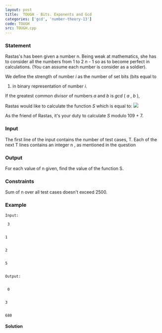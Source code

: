 ```yaml
---
layout: post
title:  TOUGH - Bits. Exponents and Gcd
categories: ['gcd', 'number-theory-13']
code: TOUGH
src: TOUGH.cpp
---
```


### **Statement**

Rastas's has been given a number n. Being weak at mathematics, she has to
consider all the numbers from 1 to 2 _n_ \- 1  so as to become perfect in
calculations. (You can assume each number is consider as a soldier).

We define the strength of number _i_ as the number of set bits (bits equal to
1) in binary representation of number _i_.

If the greatest common divisor of numbers _a_ and _b_ is _gcd_ ( _a_ , _b_ ),

Rastas would like to calculate the function _S_ which is equal to:
![](http://codeforces.com/predownloaded/bd/dd/bddd9799fddbf872fab11671cb68def7273de8da.png)

As the friend of Rastas, it's your duty to calculate _S_ modulo  109 \+ 7.

### Input

The first line of the input contains the number of test cases, T. Each of
the next T lines contains an integer n , as mentioned in the question

### Output

For each value of n given, find the value of the function S.

### Constraints

Sum of n over all test cases doesn't exceed 2500.

### Example

    
    
    Input:
     3 
    
    
    1 
    
    
    2 
    
    
    5
    
    
    Output: 
    
    
     0 
    
    
    3
    
    
    680  
    
    



#### **Solution**




